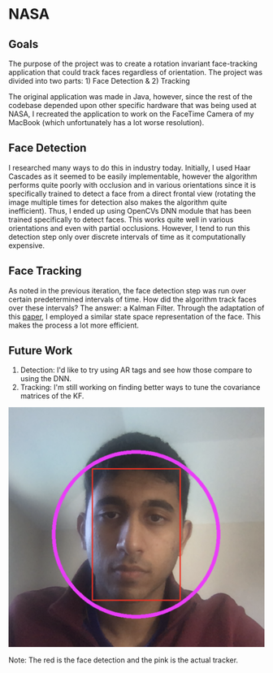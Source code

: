 # NASA

## Goals
The purpose of the project was to create a rotation invariant face-tracking application that could track faces regardless of orientation.
The project was divided into two parts: 1) Face Detection & 2) Tracking

The original application was made in Java, however, since the rest of the codebase depended upon other specific hardware that was being used at NASA,
I recreated the application to work on the FaceTime Camera of my MacBook (which unfortunately has a lot worse resolution).

## Face Detection
I researched many ways to do this in industry today. Initially, I used Haar Cascades as it seemed to be easily implementable, however the algorithm performs quite poorly with occlusion and in various orientations since it is specifically trained to detect a face from a direct frontal view (rotating the image multiple times for detection also makes the algorithm quite inefficient). Thus, I ended up using OpenCVs DNN module that has been trained specifically to
detect faces. This works quite well in various orientations and even with partial occlusions. However, I tend to run this detection step only over discrete intervals
of time as it computationally expensive.

## Face Tracking
As noted in the previous iteration, the face detection step was run over certain predetermined intervals of time. How did the algorithm track faces over these
intervals? The answer: a Kalman Filter. Through the adaptation of this [paper](https://www.sciencedirect.com/science/article/pii/S1877050911005126), I employed a
similar state space representation of the face. This makes the process a lot more efficient.

## Future Work
1) Detection: I'd like to try using AR tags and see how those compare to using the DNN.
2) Tracking: I'm still working on finding better ways to tune the covariance matrices of the KF.

![Demo](example.png)

Note: The red is the face detection and the pink is the actual tracker.
